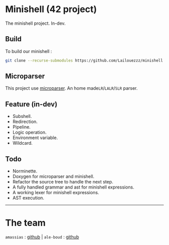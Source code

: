 # Minishell (42 project)

The minishell project. In-dev.

## Build

To build our minishell :

```sh
git clone --recurse-submodules https://github.com/Lailouezzz/minishell
```

## Microparser

This project use [microparser](https://github.com/Lailouezzz/microparser). An home made`LR`/`LALR`/`SLR` parser.

## Feature (in-dev)

- Subshell.
- Redirection.
- Pipeline.
- Logic operation.
- Environment variable.
- Wildcard.

## Todo

- Norminette.
- Doxygen for microparser and minishell.
- Refactor the source tree to handle the next step.
- A fully handled grammar and ast for minishell expressions.
- A working lexer for minishell expressions.
- AST execution.

---

# The team

`amassias` : [github](https://github.com/Dyamen1411) | `ale-boud` : [github](https://github.com/lailouezzz)
